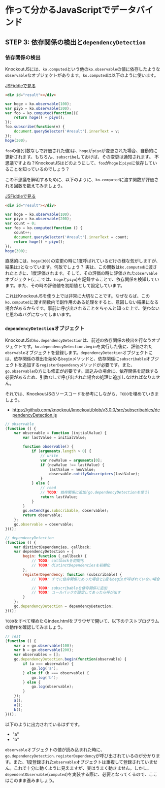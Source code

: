 # 作って分かるJavaScriptでデータバインド

## STEP 3: 依存関係の検出と`dependencyDetection`

### 依存関係の検出

KnockoutJSには、`ko.computed`という他の`ko.observable`の値に依存したような`observable`なオブジェクトがあります。`ko.computed`は以下のように使います。

[JSFiddleで見る](http://jsfiddle.net/uedatakuya/52J5b)

```html
<div id="result"></div>
```

```javascript
var hoge = ko.observable(100);
var piyo = ko.observable(200);
var foo = ko.computed(function(){
    return hoge() + piyo();
});
foo.subscribe(function(v) {
    document.querySelector('#result').innerText = v;
});
hoge(300);
```

`foo`の値(引数なしで評価された値)は、`hoge`が`piyo`が変更された場合、自動的に更新されます。もちろん、`subscribe`しておけば、その変更は通知されます。
不思議ですよね？KnockoutJSはどのようにして、`foo`が`hoge`と`piyo`に依存していることを知っているのでしょう？

この不思議を解明するために、以下のように、`ko.computed`に渡す関数が評価される回数を数えてみましょう。

[JSFiddleで見る](http://jsfiddle.net/uedatakuya/MckQ8)

```html
<div id="result"></div>
```

```javascript
var hoge = ko.observable(100);
var piyo = ko.observable(200);
var count = 0;
var foo = ko.computed(function () {
    count++;
    document.querySelector('#result').innerText = count;
    return hoge() + piyo();
});
hoge(300);
```

直感的には、`hoge(300)`の変更の時に1度呼ばれているだけの様な気がしますが、結果は`2`となっています。何故でしょう？
実は、この関数は`ko.computed`に渡されたときに、1度評価されます。そして、その評価の時に評価された`observable`オブジェクト(ここでは、`hoge`と`piyo`)を記録することで、依存関係を検知しています。また、その時の評価値を初期値として設定しています。

これはKnockoutJSを使う上では非常に大切なことです。なぜならば、この`ko.computed`に渡す関数内で副作用のある処理をすると、意図しない結果になる場合があるからです。事前に呼び出されることをちゃんと知った上で、使わないと思わぬバグになってしまいます。

### `dependencyDetection`オブジェクト

KnockoutJSの`ko.dependencyDetection`は、前述の依存関係の検出を行なうオブジェクトです。`ko.dependencyDetection.begin`を実行した後に、評価された`obsrvable`オブジェクトを登録します。`dependencyDetection`オブジェクトには、依存関係の検出を始める`begin`メソッドと、依存関係に`subscribable`オブジェクトを追加する`registerDependency`メソッドが必要です。また、`go.observable`の方にも修正が必要です。読込みの場合に、依存関係を記録する必要があるため、引数なしで呼び出された場合の処理に追加しなければなりません。

それでは、KnockoutJSのソースコードを参考にしながら、`TODO`を埋めていきましょう。

* https://github.com/knockout/knockout/blob/v3.0.0/src/subscribables/dependencyDetection.js

```javascript
// observable
(function () {
    var observable = function (initialValue) {
        var lastValue = initialValue;

        function observable() {
            if (arguments.length > 0) {
                // write
                var newValue = arguments[0];
                if (newValue !== lastValue) {
                    lastValue = newValue;
                    observable.notifySubscripters(lastValue);
                }
            } else {
                // read
                // TODO: 依存関係に追加(go.dependencyDetectionを使う)
                return lastValue;
            }
        }
        go.extend(go.subscribable, observable);
        return observable;
    };
    go.observable = observable;
})();

// dependencyDetection
(function () {
    var distinctDependencies, callback;
    var dependencyDetection = {
        begin: function (_callback) {
            // TODO: callbackを初期化
            // TODO: distinctDependenciesを初期化
        },
        registerDependency: function (subscribable) {
            // TODO: すでに依存関係にあった場合と1度もbeginが呼ばれていない場合は無視

            // TODO: subscribableを依存関係に追加
            // TODO: コールバックが設定してあったら呼び出す
        }
    };
    go.dependencyDetection = dependencyDetection;
})();
```

`TODO`をすべて埋めたらindex.htmlをブラウザで開いて、以下のテストプログラムの動作を確認してみましょう。

```javascript
// Test
(function () {
    var a = go.observable(100);
    var b = go.observable(200);
    var observables = [];
    go.dependencyDetection.begin(function(observable) {
        if (a === observable) {
            go.log('a');
        } else if (b === observable) {
            go.log('b');
        } else {
            go.log(observable);
        }
    });
    a();
    a();
    b();
})();
```

以下のように出力されているはずです。

* "a"
* "b"

`observable`オブジェクトの値が読み込まれた時に、`go.dependencyDetection.registerDependency`が呼び出されているのが分かります。また、1度登録された`observable`オブジェクトは重複して登録されていません。これで十分に動くように見えますが、実はうまく動きません。しかし、`dependentObservable`(`computed`)を実装する際に、必要となってくるので、ここはこのまま進みましょう。

